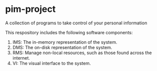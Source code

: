 # pim-project

A collection of programs to take control of your personal information

This respository includes the following software components:
1. IMS: The in-memory representation of the system.
2. DMS: The on-disk representation of the system.
3. RMS: Manage non-local resources, such as those found across the internet.
4. VI: The visual interface to the system.
